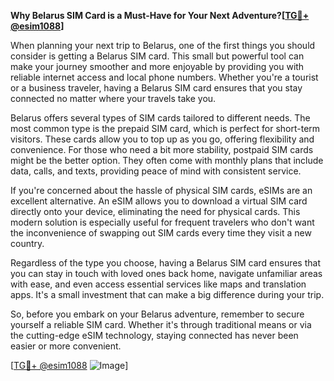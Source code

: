 **Why Belarus SIM Card is a Must-Have for Your Next Adventure?[[TG💪+ @esim1088](https://t.me/s/esim1088)]**

When planning your next trip to Belarus, one of the first things you should consider is getting a Belarus SIM card. This small but powerful tool can make your journey smoother and more enjoyable by providing you with reliable internet access and local phone numbers. Whether you're a tourist or a business traveler, having a Belarus SIM card ensures that you stay connected no matter where your travels take you.

Belarus offers several types of SIM cards tailored to different needs. The most common type is the prepaid SIM card, which is perfect for short-term visitors. These cards allow you to top up as you go, offering flexibility and convenience. For those who need a bit more stability, postpaid SIM cards might be the better option. They often come with monthly plans that include data, calls, and texts, providing peace of mind with consistent service.

If you're concerned about the hassle of physical SIM cards, eSIMs are an excellent alternative. An eSIM allows you to download a virtual SIM card directly onto your device, eliminating the need for physical cards. This modern solution is especially useful for frequent travelers who don't want the inconvenience of swapping out SIM cards every time they visit a new country.

Regardless of the type you choose, having a Belarus SIM card ensures that you can stay in touch with loved ones back home, navigate unfamiliar areas with ease, and even access essential services like maps and translation apps. It's a small investment that can make a big difference during your trip.

So, before you embark on your Belarus adventure, remember to secure yourself a reliable SIM card. Whether it's through traditional means or via the cutting-edge eSIM technology, staying connected has never been easier or more convenient.

[[TG💪+ @esim1088](https://t.me/s/esim1088) ![Image](https://i.postimg.cc/Y0z9fWf4/image.png)]